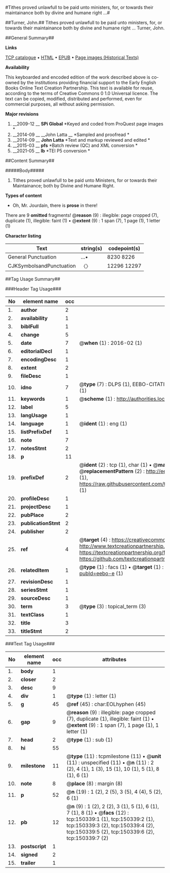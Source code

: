 #Tithes proved unlawfull to be paid unto ministers, for, or towards their maintainance both by divine and humane right ...#

##Turner, John.##
Tithes proved unlawfull to be paid unto ministers, for, or towards their maintainance both by divine and humane right ...
Turner, John.

##General Summary##

**Links**

[TCP catalogue](http://www.ota.ox.ac.uk/tcp/)  • 
[HTML](http://tei.it.ox.ac.uk/tcp/Texts-HTML/free/A95/A95373.html)  • 
[EPUB](http://tei.it.ox.ac.uk/tcp/Texts-EPUB/free/A95/A95373.epub) • 
[Page images (Historical Texts)](https://historicaltexts.jisc.ac.uk/eebo-36273553e)

**Availability**

This keyboarded and encoded edition of the work described above is co-owned by the
    institutions providing financial support to the Early English Books Online Text Creation
    Partnership. This text is available for reuse, according to the terms of  Creative Commons 0 1.0 Universal
    licence. The text can be copied, modified, distributed and performed, even for commercial
    purposes, all without asking permission.

**Major revisions**

1. __2009-12 __ __SPi Global__ *Keyed and coded from ProQuest page images *
1. __2014-09 __ __John Latta __ *Sampled and proofread *
1. __2014-09 __ __John Latta__ *Text and markup reviewed and edited *
1. __2015-03 __ __pfs__ *Batch review (QC) and XML conversion *
1. __2021-05 __ __lb__ *TEI P5 conversion *

##Content Summary##

#####Body#####

1. Tithes proved unlawfull to be paid unto Ministers, for or towards their Maintainance; both by Divine and Humane Right.

**Types of content**

  * Oh, Mr. Jourdain, there is **prose** in there!

There are 9 **omitted** fragments! 
 @__reason__ (9) : illegible: page cropped (7), duplicate (1), illegible: faint (1)  •  @__extent__ (9) : 1 span (7), 1 page (1), 1 letter (1)

**Character listing**


|Text|string(s)|codepoint(s)|
|---|---|---|
|General Punctuation|…•|8230 8226|
|CJKSymbolsandPunctuation|〈〉|12296 12297|

##Tag Usage Summary##

###Header Tag Usage###

|No|element name|occ|attributes|
|---|---|---|---|
|1.|__author__|2||
|2.|__availability__|1||
|3.|__biblFull__|1||
|4.|__change__|5||
|5.|__date__|7| @__when__ (1) : 2016-02 (1)|
|6.|__editorialDecl__|1||
|7.|__encodingDesc__|1||
|8.|__extent__|2||
|9.|__fileDesc__|1||
|10.|__idno__|7| @__type__ (7) : DLPS (1), EEBO-CITATION (1), VID (1), EEBO-PROQUEST (1), STC (2), OCLC (1)|
|11.|__keywords__|1| @__scheme__ (1) : http://authorities.loc.gov/ (1)|
|12.|__label__|5||
|13.|__langUsage__|1||
|14.|__language__|1| @__ident__ (1) : eng (1)|
|15.|__listPrefixDef__|1||
|16.|__note__|7||
|17.|__notesStmt__|2||
|18.|__p__|11||
|19.|__prefixDef__|2| @__ident__ (2) : tcp (1), char (1)  •  @__matchPattern__ (2) : ([0-9\-]+):([0-9IVX]+) (1), (.+) (1)  •  @__replacementPattern__ (2) : http://eebo.chadwyck.com/downloadtiff?vid=$1&page=$2 (1), https://raw.githubusercontent.com/textcreationpartnership/Texts/master/tcpchars.xml#$1 (1)|
|20.|__profileDesc__|1||
|21.|__projectDesc__|1||
|22.|__pubPlace__|2||
|23.|__publicationStmt__|2||
|24.|__publisher__|2||
|25.|__ref__|4| @__target__ (4) : https://creativecommons.org/publicdomain/zero/1.0/ (1), http://www.textcreationpartnership.org/docs/. (1), https://textcreationpartnership.org/faq/#faq05 (1), https://github.com/textcreationpartnership (1)|
|26.|__relatedItem__|1| @__type__ (1) : facs (1)  •  @__target__ (1) : https://data.historicaltexts.jisc.ac.uk/view?pubId=eebo-e (1)|
|27.|__revisionDesc__|1||
|28.|__seriesStmt__|1||
|29.|__sourceDesc__|1||
|30.|__term__|3| @__type__ (3) : topical_term (3)|
|31.|__textClass__|1||
|32.|__title__|3||
|33.|__titleStmt__|2||


###Text Tag Usage###

|No|element name|occ|attributes|
|---|---|---|---|
|1.|__body__|1||
|2.|__closer__|2||
|3.|__desc__|9||
|4.|__div__|1| @__type__ (1) : letter (1)|
|5.|__g__|45| @__ref__ (45) : char:EOLhyphen (45)|
|6.|__gap__|9| @__reason__ (9) : illegible: page cropped (7), duplicate (1), illegible: faint (1)  •  @__extent__ (9) : 1 span (7), 1 page (1), 1 letter (1)|
|7.|__head__|2| @__type__ (1) : sub (1)|
|8.|__hi__|55||
|9.|__milestone__|11| @__type__ (11) : tcpmilestone (11)  •  @__unit__ (11) : unspecified (11)  •  @__n__ (11) : 2 (2), 4 (1), 1 (3), 15 (1), 10 (1), 5 (1), 8 (1), 6 (1)|
|10.|__note__|8| @__place__ (8) : margin (8)|
|11.|__p__|52| @__n__ (19) : 1 (2), 2 (5), 3 (5), 4 (4), 5 (2), 6 (1)|
|12.|__pb__|12| @__n__ (9) : 1 (2), 2 (2), 3 (1), 5 (1), 6 (1), 7 (1), 8 (1)  •  @__facs__ (12) : tcp:150339:1 (1), tcp:150339:2 (1), tcp:150339:3 (2), tcp:150339:4 (2), tcp:150339:5 (2), tcp:150339:6 (2), tcp:150339:7 (2)|
|13.|__postscript__|1||
|14.|__signed__|2||
|15.|__trailer__|1||
